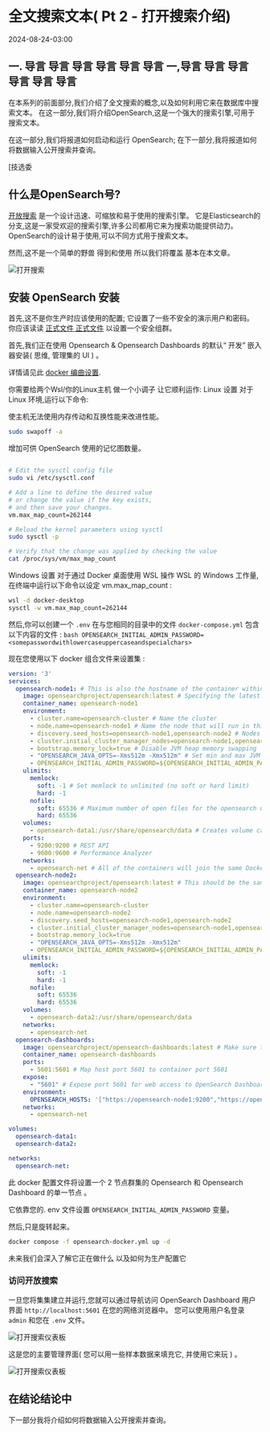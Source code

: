 # 全文搜索文本( Pt 2 - 打开搜索介绍)

<!--category-- OpenSearch -->
<datetime class="hidden">2024-08-24-03:00</datetime>

## 一. 导言 导言 导言 导言 导言 导言 一,导言 导言 导言 导言 导言 导言

在本系列的前面部分,我们介绍了全文搜索的概念,以及如何利用它来在数据库中搜索文本。 在这一部分,我们将介绍OpenSearch,这是一个强大的搜索引擎,可用于搜索文本。

在这一部分,我们将报道如何启动和运行 OpenSearch; 在下一部分,我将报道如何将数据输入公开搜索并查询。

[技选委

## 什么是OpenSearch号?

[开放搜索](https://opensearch.org/) 是一个设计迅速、可缩放和易于使用的搜索引擎。 它是Elasticsearch的分支,这是一家受欢迎的搜索引擎,许多公司都用它来为搜索功能提供动力。 OpenSearch的设计易于使用,可以不同方式用于搜索文本。

然而,这不是一个简单的野兽 得到和使用 所以我们将覆盖 基本在本文章。

![打开搜索](opensearch.webp?width=900&quality=25)

## 安装 OpenSearch 安装

首先,这不是你生产时应该使用的配置; 它设置了一些不安全的演示用户和密码。 你应该读读 [正式文件 正式文件](https://opensearch.org/docs/) 以设置一个安全组群。

首先,我们正在使用 Opensearch & Opensearch Dashboards 的默认“ 开发” 嵌入器安装( 思维, 管理集的 UI ) 。

详情请见此 [docker 编曲设置](https://opensearch.org/docs/latest/install-and-configure/install-opensearch/docker/).

你需要给两个Wsl/你的Linux主机 做一个小调子 让它顺利运作:
Linux 设置
对于 Linux 环境,运行以下命令:

使主机无法使用内存传动和互换性能来改进性能。

```bash
sudo swapoff -a
```

增加可供 OpenSearch 使用的记忆图数量。

```bash

# Edit the sysctl config file
sudo vi /etc/sysctl.conf

# Add a line to define the desired value
# or change the value if the key exists,
# and then save your changes.
vm.max_map_count=262144

# Reload the kernel parameters using sysctl
sudo sysctl -p

# Verify that the change was applied by checking the value
cat /proc/sys/vm/max_map_count

```

Windows 设置
对于通过 Docker 桌面使用 WSL 操作 WSL 的 Windows 工作量, 在终端中运行以下命令以设定 vm.max_map_count :

```bash
wsl -d docker-desktop
sysctl -w vm.max_map_count=262144
```

然后,你可以创建一个 `.env` 在与您相同的目录中的文件 `docker-compose.yml` 包含以下内容的文件 :
`bash OPENSEARCH_INITIAL_ADMIN_PASSWORD=<somepasswordwithlowercaseuppercaseandspecialchars> `

现在您使用以下 docker 组合文件来设置集 :

```yaml
version: '3'
services:
  opensearch-node1: # This is also the hostname of the container within the Docker network (i.e. https://opensearch-node1/)
    image: opensearchproject/opensearch:latest # Specifying the latest available image - modify if you want a specific version
    container_name: opensearch-node1
    environment:
      - cluster.name=opensearch-cluster # Name the cluster
      - node.name=opensearch-node1 # Name the node that will run in this container
      - discovery.seed_hosts=opensearch-node1,opensearch-node2 # Nodes to look for when discovering the cluster
      - cluster.initial_cluster_manager_nodes=opensearch-node1,opensearch-node2 # Nodes eligible to serve as cluster manager
      - bootstrap.memory_lock=true # Disable JVM heap memory swapping
      - "OPENSEARCH_JAVA_OPTS=-Xms512m -Xmx512m" # Set min and max JVM heap sizes to at least 50% of system RAM
      - OPENSEARCH_INITIAL_ADMIN_PASSWORD=${OPENSEARCH_INITIAL_ADMIN_PASSWORD}    # Sets the demo admin user password when using demo configuration, required for OpenSearch 2.12 and later
    ulimits:
      memlock:
        soft: -1 # Set memlock to unlimited (no soft or hard limit)
        hard: -1
      nofile:
        soft: 65536 # Maximum number of open files for the opensearch user - set to at least 65536
        hard: 65536
    volumes:
      - opensearch-data1:/usr/share/opensearch/data # Creates volume called opensearch-data1 and mounts it to the container
    ports:
      - 9200:9200 # REST API
      - 9600:9600 # Performance Analyzer
    networks:
      - opensearch-net # All of the containers will join the same Docker bridge network
  opensearch-node2:
    image: opensearchproject/opensearch:latest # This should be the same image used for opensearch-node1 to avoid issues
    container_name: opensearch-node2
    environment:
      - cluster.name=opensearch-cluster
      - node.name=opensearch-node2
      - discovery.seed_hosts=opensearch-node1,opensearch-node2
      - cluster.initial_cluster_manager_nodes=opensearch-node1,opensearch-node2
      - bootstrap.memory_lock=true
      - "OPENSEARCH_JAVA_OPTS=-Xms512m -Xmx512m"
      - OPENSEARCH_INITIAL_ADMIN_PASSWORD=${OPENSEARCH_INITIAL_ADMIN_PASSWORD}
    ulimits:
      memlock:
        soft: -1
        hard: -1
      nofile:
        soft: 65536
        hard: 65536
    volumes:
      - opensearch-data2:/usr/share/opensearch/data
    networks:
      - opensearch-net
  opensearch-dashboards:
    image: opensearchproject/opensearch-dashboards:latest # Make sure the version of opensearch-dashboards matches the version of opensearch installed on other nodes
    container_name: opensearch-dashboards
    ports:
      - 5601:5601 # Map host port 5601 to container port 5601
    expose:
      - "5601" # Expose port 5601 for web access to OpenSearch Dashboards
    environment:
      OPENSEARCH_HOSTS: '["https://opensearch-node1:9200","https://opensearch-node2:9200"]' # Define the OpenSearch nodes that OpenSearch Dashboards will query
    networks:
      - opensearch-net

volumes:
  opensearch-data1:
  opensearch-data2:

networks:
  opensearch-net:
```

此 docker 配置文件将设置一个 2 节点群集的 Opensearch 和 Opensearch Dashboard 的单一节点 。

它依靠您的. env 文件设置 `OPENSEARCH_INITIAL_ADMIN_PASSWORD` 变量。

然后,只是旋转起来。

```bash
docker compose -f opensearch-docker.yml up -d
```

未来我们会深入了解它正在做什么 以及如何为生产配置它

### 访问开放搜索

一旦您将集集建立并运行,您就可以通过导航访问 OpenSearch Dashboard 用户界面 `http://localhost:5601` 在您的网络浏览器中。 您可以使用用户名登录 `admin` 和您在 `.env` 文件。

![打开搜索仪表板](opensearchdashboards.png?width=600&format=webp&quality=25)

这是您的主要管理界面( 您可以用一些样本数据来填充它, 并使用它来玩 ) 。

![打开搜索仪表板](dashboard.png?width=600&format=webp&quality=25)

## 在结论结论中

下一部分我将介绍如何将数据输入公开搜索并查询。